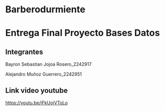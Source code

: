 # Barberodurmiente

# Entrega Final Proyecto Bases Datos

## Integrantes

Bayron Sebastian Jojoa Rosero_2242917

Alejandro Muñoz Guerrero_2242951

## Link video youtube

https://youtu.be/jFkUojVToLo
